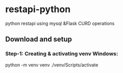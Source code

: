 # restapi-python
python restapi using mysql &amp;Flask CURD operations
## Download and setup
### Step-1: Creating & activating venv Windows:
  python -m venv venv
  ./venv/Scripts/activate
